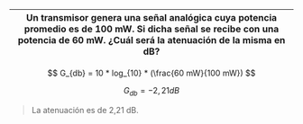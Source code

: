 | Un transmisor genera una señal analógica cuya potencia promedio es de 100 mW. Si dicha señal se recibe con una potencia de 60 mW. ¿Cuál será la atenuación de la misma en dB? |
| ----------------------------------------------------------------------------------------------------------------------------------------------------------------------------- |

$$
G_{db} = 10 * log_{10} * (\frac{60 mW}{100 mW})
$$

$$
G_{db} = - 2,21 dB
$$

> La atenuación es de 2,21 dB.
